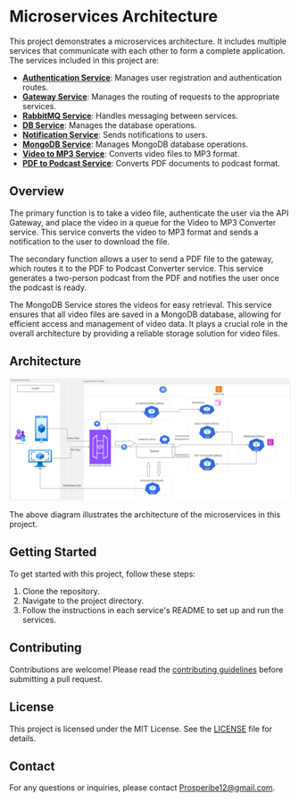 # Microservices Architecture

This project demonstrates a microservices architecture. It includes multiple services that communicate with each other to form a complete application. The services included in this project are:

- **[Authentication Service](./auth_service/ReadMe.md)**: Manages user registration and authentication routes.
- **[Gateway Service](./gateway_service/README.md)**: Manages the routing of requests to the appropriate services.
- **[RabbitMQ Service](./rabbitmq_service/README.md)**: Handles messaging between services.
- **[DB Service](./db_service/README.md)**: Manages the database operations.
- **[Notification Service](./notification_service/README.md)**: Sends notifications to users.
- **[MongoDB Service](./mongodb_service/README.md)**: Manages MongoDB database operations.
- **[Video to MP3 Service](./video_to_mp3_service/README.md)**: Converts video files to MP3 format.
- **[PDF to Podcast Service](./pdf_to_podcast_service/README.md)**: Converts PDF documents to podcast format.

## Overview

The primary function is to take a video file, authenticate the user via the API Gateway, and place the video in a queue for the Video to MP3 Converter service. This service converts the video to MP3 format and sends a notification to the user to download the file.

The secondary function allows a user to send a PDF file to the gateway, which routes it to the PDF to Podcast Converter service. This service generates a two-person podcast from the PDF and notifies the user once the podcast is ready.

The MongoDB Service stores the videos for easy retrieval. This service ensures that all video files are saved in a MongoDB database, allowing for efficient access and management of video data. It plays a crucial role in the overall architecture by providing a reliable storage solution for video files.

## Architecture

![Microservices Architecture](architecture.png)

The above diagram illustrates the architecture of the microservices in this project.

## Getting Started

To get started with this project, follow these steps:

1. Clone the repository.
2. Navigate to the project directory.
3. Follow the instructions in each service's README to set up and run the services.

## Contributing

Contributions are welcome! Please read the [contributing guidelines](CONTRIBUTING.md) before submitting a pull request.

## License

This project is licensed under the MIT License. See the [LICENSE](LICENSE) file for details.

## Contact

For any questions or inquiries, please contact [Prosperibe12@gmail.com](mailto:Prosperibe12@gmail.com).